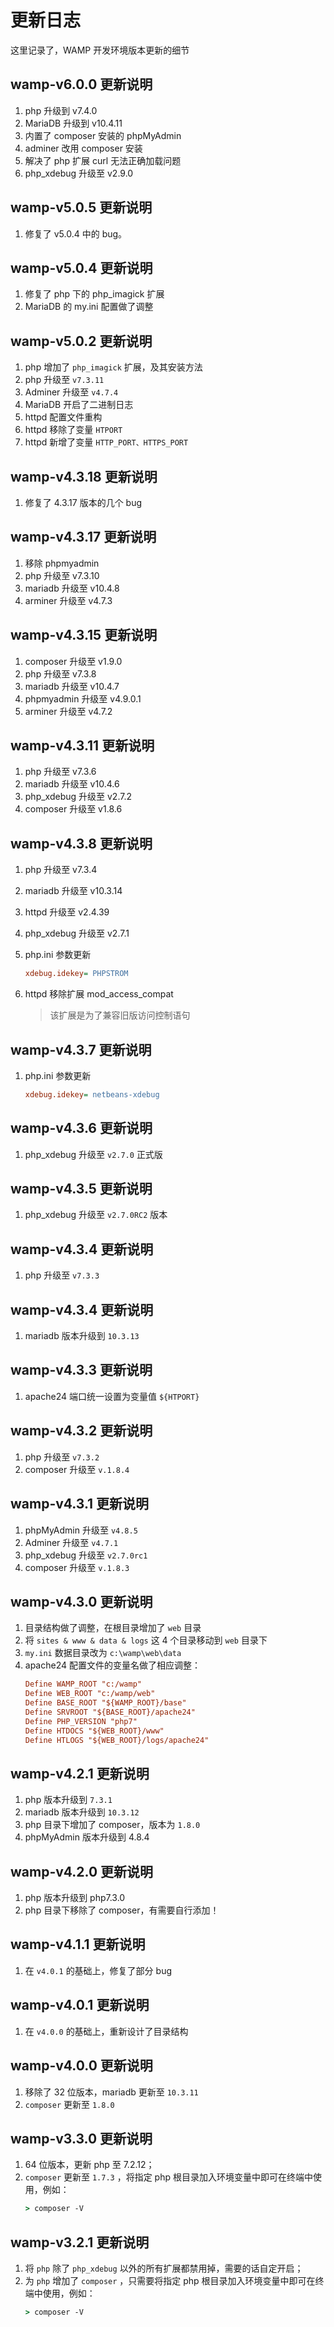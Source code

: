 # 更新日志

这里记录了，WAMP 开发环境版本更新的细节

## wamp-v6.0.0 更新说明

1. php 升级到 v7.4.0
2. MariaDB 升级到 v10.4.11
3. 内置了 composer 安装的 phpMyAdmin
4. adminer 改用 composer 安装
5. 解决了 php 扩展 curl 无法正确加载问题
6. php_xdebug 升级至 v2.9.0

## wamp-v5.0.5 更新说明

1. 修复了 v5.0.4 中的 bug。

## wamp-v5.0.4 更新说明

1. 修复了 php 下的 php_imagick 扩展
2. MariaDB 的 my.ini 配置做了调整

## wamp-v5.0.2 更新说明

1. php 增加了 `php_imagick` 扩展，及其安装方法
2. php 升级至 `v7.3.11`
3. Adminer 升级至 `v4.7.4`
4. MariaDB 开启了二进制日志
5. httpd 配置文件重构
6. httpd 移除了变量 `HTPORT`
7. httpd 新增了变量 `HTTP_PORT、HTTPS_PORT`

## wamp-v4.3.18 更新说明

1. 修复了 4.3.17 版本的几个 bug

## wamp-v4.3.17 更新说明

1. 移除 phpmyadmin
2. php 升级至 v7.3.10
3. mariadb 升级至 v10.4.8
4. arminer 升级至 v4.7.3

## wamp-v4.3.15 更新说明

1. composer 升级至 v1.9.0
2. php 升级至 v7.3.8
3. mariadb 升级至 v10.4.7
4. phpmyadmin 升级至 v4.9.0.1
5. arminer 升级至 v4.7.2

## wamp-v4.3.11 更新说明

1. php 升级至 v7.3.6
2. mariadb 升级至 v10.4.6
3. php_xdebug 升级至 v2.7.2
4. composer 升级至 v1.8.6

## wamp-v4.3.8 更新说明

1. php 升级至 v7.3.4
2. mariadb 升级至 v10.3.14
3. httpd 升级至 v2.4.39
4. php_xdebug 升级至 v2.7.1
5. php.ini 参数更新

   ```ini
   xdebug.idekey= PHPSTROM
   ```

6. httpd 移除扩展 mod_access_compat
   > 该扩展是为了兼容旧版访问控制语句

## wamp-v4.3.7 更新说明

1.  php.ini 参数更新

    ```ini
    xdebug.idekey= netbeans-xdebug
    ```

## wamp-v4.3.6 更新说明

1.  php_xdebug 升级至 `v2.7.0` 正式版

## wamp-v4.3.5 更新说明

1.  php_xdebug 升级至 `v2.7.0RC2` 版本

## wamp-v4.3.4 更新说明

1.  php 升级至 `v7.3.3`

## wamp-v4.3.4 更新说明

1.  mariadb 版本升级到 `10.3.13`

## wamp-v4.3.3 更新说明

1. apache24 端口统一设置为变量值 `${HTPORT}`

## wamp-v4.3.2 更新说明

1. php 升级至 `v7.3.2`
2. composer 升级至 `v.1.8.4`

## wamp-v4.3.1 更新说明

1. phpMyAdmin 升级至 `v4.8.5`
2. Adminer 升级至 `v4.7.1`
3. php_xdebug 升级至 `v2.7.0rc1`
4. composer 升级至 `v.1.8.3`

## wamp-v4.3.0 更新说明

1.  目录结构做了调整，在根目录增加了 `web` 目录
2.  将 `sites & www & data & logs` 这 4 个目录移动到 `web` 目录下
3.  `my.ini` 数据目录改为 `c:\wamp\web\data`
4.  apache24 配置文件的变量名做了相应调整：
    ```conf
    Define WAMP_ROOT "c:/wamp"
    Define WEB_ROOT "c:/wamp/web"
    Define BASE_ROOT "${WAMP_ROOT}/base"
    Define SRVROOT "${BASE_ROOT}/apache24"
    Define PHP_VERSION "php7"
    Define HTDOCS "${WEB_ROOT}/www"
    Define HTLOGS "${WEB_ROOT}/logs/apache24"
    ```

## wamp-v4.2.1 更新说明

1.  php 版本升级到 `7.3.1`
2.  mariadb 版本升级到 `10.3.12`
3.  php 目录下增加了 composer，版本为 `1.8.0`
4.  phpMyAdmin 版本升级到 4.8.4

## wamp-v4.2.0 更新说明

1.  php 版本升级到 php7.3.0
2.  php 目录下移除了 composer，有需要自行添加！

## wamp-v4.1.1 更新说明

1.  在 `v4.0.1` 的基础上，修复了部分 bug

## wamp-v4.0.1 更新说明

1.  在 `v4.0.0` 的基础上，重新设计了目录结构

## wamp-v4.0.0 更新说明

1.  移除了 32 位版本，mariadb 更新至 `10.3.11`
2.  `composer` 更新至 `1.8.0`

## wamp-v3.3.0 更新说明

1.  64 位版本，更新 php 至 7.2.12；
2.  `composer` 更新至 `1.7.3` ，将指定 php 根目录加入环境变量中即可在终端中使用，例如：
    ```cmd
    > composer -V
    ```

## wamp-v3.2.1 更新说明

1.  将 `php` 除了 `php_xdebug` 以外的所有扩展都禁用掉，需要的话自定开启；
2.  为 `php` 增加了 `composer` ，只需要将指定 php 根目录加入环境变量中即可在终端中使用，例如：
    ```cmd
    > composer -V
    ```

